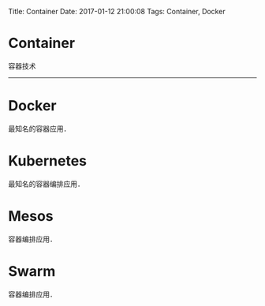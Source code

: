 Title: Container
Date: 2017-01-12 21:00:08
Tags: Container, Docker



# Container

容器技术

***

# Docker

最知名的容器应用．

# Kubernetes

最知名的容器编排应用．

# Mesos

容器编排应用．

# Swarm

容器编排应用．
